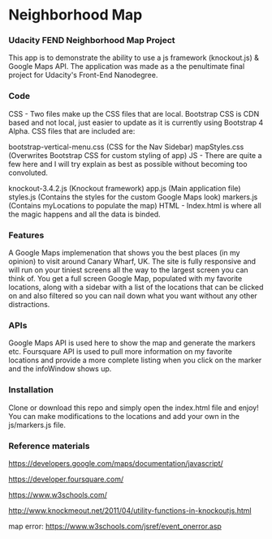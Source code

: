# Neighborhood Map
### Udacity FEND Neighborhood Map Project
This app is to demonstrate the ability to use a js framework (knockout.js) & Google Maps API. The application was made as a the penultimate final project for Udacity's Front-End Nanodegree.

### Code
CSS - Two files make up the CSS files that are local. Bootstrap CSS is CDN based and not local, just easier to update as it is currently using Bootstrap 4 Alpha. CSS files that are included are:

bootstrap-vertical-menu.css (CSS for the Nav Sidebar)
mapStyles.css (Overwrites Bootstrap CSS for custom styling of app)
JS - There are quite a few here and I will try explain as best as possible without becoming too convoluted.

knockout-3.4.2.js (Knockout framework)
app.js (Main application file)
styles.js (Contains the styles for the custom Google Maps look)
markers.js (Contains myLocations to populate the map)
HTML - Index.html is where all the magic happens and all the data is binded.

### Features
A Google Maps implemenation that shows you the best places (in my opinion) to visit around Canary Wharf, UK. The site is fully responsive and will run on your tiniest screens all the way to the largest screen you can think of. You get a full screen Google Map, populated with my favorite locations, along with a sidebar with a list of the locations that can be clicked on and also filtered so you can nail down what you want without any other distractions.

### APIs
Google Maps API is used here to show the map and generate the markers etc. Foursquare API is used to pull more information on my favorite locations and provide a more complete listing when you click on the marker and the infoWindow shows up.

### Installation
Clone or download this repo and simply open the index.html file and enjoy! You can make modifications to the locations and add your own in the js/markers.js file.

### Reference materials
https://developers.google.com/maps/documentation/javascript/

https://developer.foursquare.com/

https://www.w3schools.com/

http://www.knockmeout.net/2011/04/utility-functions-in-knockoutjs.html

map error: https://www.w3schools.com/jsref/event_onerror.asp
